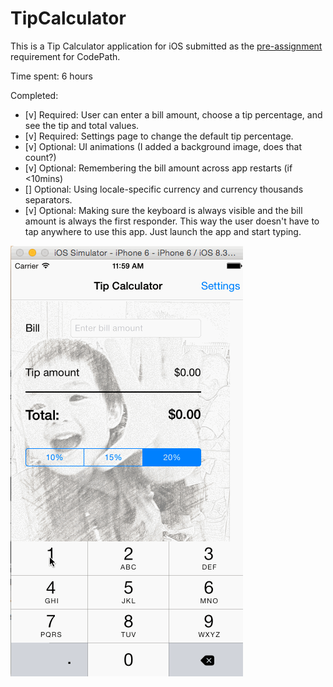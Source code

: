 # TipCalculator

This is a Tip Calculator application for iOS submitted as the [pre-assignment](https://gist.github.com/timothy1ee/7747214) requirement for CodePath.

Time spent: 6 hours

Completed:

* [v] Required: User can enter a bill amount, choose a tip percentage, and see the tip and total values.
* [v] Required: Settings page to change the default tip percentage.
* [v] Optional: UI animations (I added a background image, does that count?)
* [v] Optional: Remembering the bill amount across app restarts (if <10mins)
* [] Optional: Using locale-specific currency and currency thousands separators.
* [v] Optional: Making sure the keyboard is always visible and the bill amount is always the first responder. This way the user doesn't have to tap anywhere to use this app. Just launch the app and start typing.

![Video Walkthrough](https://github.com/kennyclin/tip-calculator/blob/master/tipCalcDemo2.gif)

